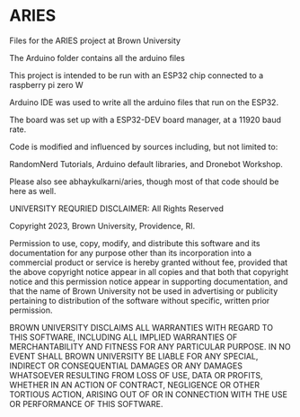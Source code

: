 # ARIES
Files for the ARIES project at Brown University

The Arduino folder contains all the arduino files

This project is intended to be run with an ESP32 chip connected to a raspberry pi zero W

Arduino IDE was used to write all the arduino files that run on the ESP32.

The board was set up with a ESP32-DEV board manager, at a 11920 baud rate.

Code is modified and influenced by sources including, but not limited to:

RandomNerd Tutorials, Arduino default libraries, and Dronebot Workshop.

Please also see abhaykulkarni/aries, though most of that code should be here as well.







UNIVERSITY REQURIED DISCLAIMER:
All Rights Reserved

Copyright 2023, Brown University, Providence, RI.

Permission to use, copy, modify, and distribute this software and
its documentation for any purpose other than its incorporation into a
commercial product or service is hereby granted without fee, provided
that the above copyright notice appear in all copies and that both
that copyright notice and this permission notice appear in supporting
documentation, and that the name of Brown University not be used in
advertising or publicity pertaining to distribution of the software
without specific, written prior permission.

BROWN UNIVERSITY DISCLAIMS ALL WARRANTIES WITH REGARD TO THIS SOFTWARE,
INCLUDING ALL IMPLIED WARRANTIES OF MERCHANTABILITY AND FITNESS FOR ANY
PARTICULAR PURPOSE.  IN NO EVENT SHALL BROWN UNIVERSITY BE LIABLE FOR
ANY SPECIAL, INDIRECT OR CONSEQUENTIAL DAMAGES OR ANY DAMAGES
WHATSOEVER RESULTING FROM LOSS OF USE, DATA OR PROFITS, WHETHER IN AN
ACTION OF CONTRACT, NEGLIGENCE OR OTHER TORTIOUS ACTION, ARISING OUT OF
OR IN CONNECTION WITH THE USE OR PERFORMANCE OF THIS SOFTWARE.

